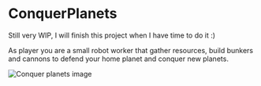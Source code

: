 # ConquerPlanets

Still very WIP, I will finish this project when I have time to do it :)

As player you are a small robot worker that gather resources, build bunkers and cannons to defend your home planet and conquer new planets.

![Conquer planets image](http://www.juanmaramon.com/assets/img/Conquer.png)
